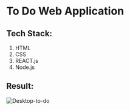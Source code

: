 # To Do Web Application

## Tech Stack:
1. HTML
2. CSS
3. REACT.js
4. Node.js

## Result:
![Desktop-to-do](https://user-images.githubusercontent.com/74673812/147850764-00d895ff-736e-4e27-9044-f98568f132c1.png)

